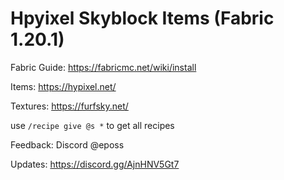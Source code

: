 # Hpyixel Skyblock Items (Fabric 1.20.1)

Fabric Guide: https://fabricmc.net/wiki/install

Items: https://hypixel.net/

Textures: https://furfsky.net/

use `/recipe give @s *` to get all recipes

Feedback: Discord @eposs

Updates: https://discord.gg/AjnHNV5Gt7 

